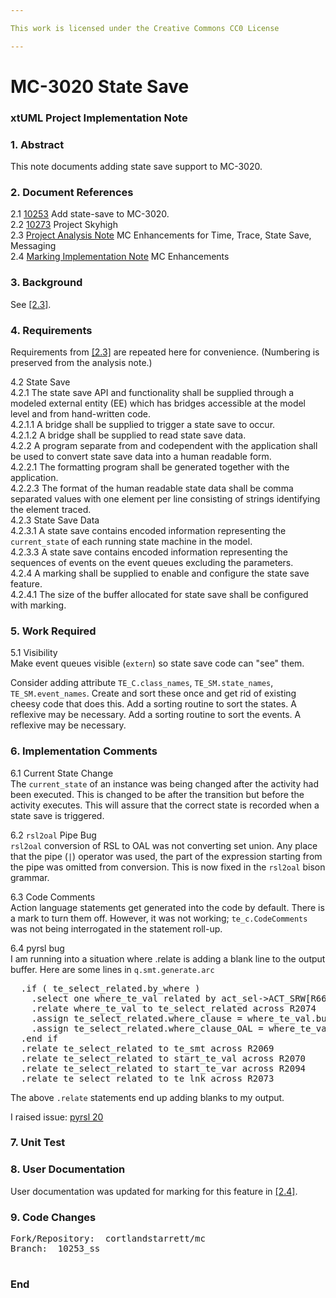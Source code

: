 ```yaml
---

This work is licensed under the Creative Commons CC0 License

---
```


# MC-3020 State Save  
### xtUML Project Implementation Note

### 1. Abstract

This note documents adding state save support to MC-3020.

### 2. Document References

<a id="2.1"></a>2.1 [10253](https://support.onefact.net/issues/10253) Add state-save to MC-3020.  
<a id="2.2"></a>2.2 [10273](https://support.onefact.net/issues/10273) Project Skyhigh  
<a id="2.3"></a>2.3 [Project Analysis Note](10247_mcenhance_ant.md) MC Enhancements for Time, Trace, State Save, Messaging  
<a id="2.4"></a>2.4 [Marking Implementation Note](10248_mcmark_int.md) MC Enhancements  

### 3. Background

See [[2.3]](2.3).

### 4. Requirements

Requirements from [[2.3]](#2.3) are repeated here for convenience.
(Numbering is preserved from the analysis note.)

4.2 State Save  
4.2.1 The state save API and functionality shall be supplied through a
modeled external entity (EE) which has bridges accessible at the model
level and from hand-written code.  
4.2.1.1 A bridge shall be supplied to trigger a state save to occur.  
4.2.1.2 A bridge shall be supplied to read state save data.  
4.2.2 A program separate from and codependent with the application
shall be used to convert state save data into a human readable form.  
4.2.2.1 The formatting program shall be generated together with the
application.  
4.2.2.3 The format of the human readable state data shall be comma separated
values with one element per line consisting of strings identifying the
element traced.  
4.2.3 State Save Data  
4.2.3.1 A state save contains encoded information representing the
`current_state` of each running state machine in the model.  
4.2.3.3 A state save contains encoded information representing the
sequences of events on the event queues excluding the parameters.  
4.2.4 A marking shall be supplied to enable and configure the state save
feature.  
4.2.4.1 The size of the buffer allocated for state save shall be configured
with marking.  

### 5. Work Required

5.1 Visibility  
Make event queues visible (`extern`) so state save code can "see" them.  

Consider adding attribute `TE_C.class_names`, `TE_SM.state_names`, `TE_SM.event_names`.
Create and sort these once and get rid of existing cheesy code that does this.
Add a sorting routine to sort the states.  A reflexive may be necessary.
Add a sorting routine to sort the events.  A reflexive may be necessary.

### 6. Implementation Comments

6.1 Current State Change  
The `current_state` of an instance was being changed after the activity
had been executed.  This is changed to be after the transition but before
the activity executes.  This will assure that the correct state is recorded
when a state save is triggered.

6.2 `rsl2oal` Pipe Bug  
`rsl2oal` conversion of RSL to OAL was not converting set union.  Any place
that the pipe (`|`) operator was used, the part of the expression starting
from the pipe was omitted from conversion.  This is now fixed in the `rsl2oal`
bison grammar.

6.3 Code Comments  
Action language statements get generated into the code by default.  There
is a mark to turn them off.  However, it was not working; `te_c.CodeComments`
was not being interrogated in the statement roll-up.

6.4 pyrsl bug  
I am running into a situation where .relate is adding a blank line to the
output buffer.  Here are some lines in `q.smt.generate.arc`  
<pre>
  .if ( te_select_related.by_where )
    .select one where_te_val related by act_sel->ACT_SRW[R664]->V_VAL[R611]->TE_VAL[R2040]
    .relate where_te_val to te_select_related across R2074
    .assign te_select_related.where_clause = where_te_val.buffer
    .assign te_select_related.where_clause_OAL = where_te_val.OAL
  .end if
  .relate te_select_related to te_smt across R2069
  .relate te_select_related to start_te_val across R2070
  .relate te_select_related to start_te_var across R2094
  .relate te_select_related to te_lnk across R2073
</pre>

The above `.relate` statements end up adding blanks to my output.  

I raised issue:  [pyrsl 20](https://github.com/xtuml/pyrsl/issues/20)  

### 7. Unit Test

### 8. User Documentation

User documentation was updated for marking for this feature in [[2.4]](2.4).  

### 9. Code Changes

<pre>
Fork/Repository:  cortlandstarrett/mc
Branch:  10253_ss

</pre>

### End
